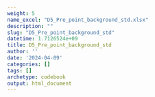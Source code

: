 ```yaml
---
weight: 5
name_excel: "D5_Pre_point_background_std.xlsx"
description: ""
slug: "D5_Pre_point_background_std"
datetime: 1.7126524e+09
title: D5_Pre_point_background_std
author: ''
date: '2024-04-09'
categories: []
tags: []
archetype: codebook
output: html_document
---
```


<div class="tabcontent"></div>
